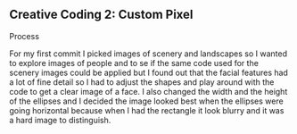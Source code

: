 ## Creative Coding 2: Custom Pixel

Process

For my first commit I picked images of scenery and landscapes so I wanted to explore images of people and to se if the same code used for the scenery images could be applied but I found out that the facial features had a lot of fine detail so I had to adjust the shapes and play around with the code to get a clear image of a face. I also changed the width and the height of the ellipses and I decided the image looked best when the ellipses were going horizontal because when I had the rectangle it look blurry and it was a hard image to distinguish. 
